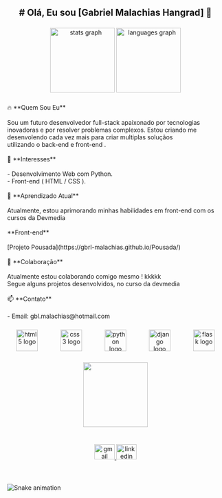 <h2 align="center"># Olá, Eu sou [Gabriel Malachias Hangrad] 👋</h2>

###

<div align="center">
    <img
        src="https://github-readme-stats.vercel.app/api?username=gbrl-malachias&hide_title=false&hide_rank=false&show_icons=true&include_all_commits=true&count_private=true&disable_animations=false&theme=dracula&locale=en&hide_border=false"
        height="150" alt="stats graph" />
    <img
        src="https://github-readme-stats.vercel.app/api/top-langs?username=gbrl-malachias&locale=en&hide_title=false&layout=compact&card_width=320&langs_count=5&theme=dracula&hide_border=false"
        height="150" alt="languages graph" />
</div>

###

<p align="left">🔥 **Quem Sou Eu**<br><br>Sou um futuro desenvolvedor full-stack
    apaixonado por tecnologias inovadoras e por resolver problemas complexos.
    Estou criando me desenvolendo cada vez mais para criar multiplas
    soluçãos<br>utilizando o back-end e front-end .<br><br>👀
    **Interesses**<br><br>- Desenvolvimento Web com Python.<br>- Front-end (
    HTML / CSS ).<br><br>🌱 **Aprendizado Atual**<br><br>Atualmente, estou
    aprimorando minhas habilidades em front-end com os cursos da
    Devmedia<br><br> **Front-end**<br><br>[Projeto
    Pousada](https://gbrl-malachias.github.io/Pousada/)<br><br>💞️
    **Colaboração**<br><br>Atualmente estou colaborando comigo mesmo !
    kkkkk<br>Segue alguns projetos desenvolvidos, no curso da devmedia<br><br>📫
    **Contato**<br><br>- Email: gbl.malachias@hotmail.com</p>

###

<div align="center">
    <img
        src="https://cdn.jsdelivr.net/gh/devicons/devicon/icons/html5/html5-plain-wordmark.svg"
        height="50" alt="html5 logo" />
    <img width="45" />
    <img
        src="https://cdn.jsdelivr.net/gh/devicons/devicon/icons/css3/css3-plain-wordmark.svg"
        height="50" alt="css3 logo" />
    <img width="45" />
    <img
        src="https://cdn.jsdelivr.net/gh/devicons/devicon/icons/python/python-original-wordmark.svg"
        height="50" alt="python logo" />
    <img width="45" />
    <img
        src="https://cdn.jsdelivr.net/gh/devicons/devicon/icons/django/django-plain-wordmark.svg"
        height="50" alt="django logo" />
    <img width="45" />
    <img
        src="https://cdn.jsdelivr.net/gh/devicons/devicon/icons/flask/flask-original-wordmark.svg"
        height="50" alt="flask logo" />
</div>

###

<div align="center">
    <img height="150"
        src="https://media.giphy.com/media/jBOOXxSJfG8kqMxT11/giphy.gif?cid=ecf05e47bflkou6si8ez8vu51qz4xrt6lhtiw4suzagravzh&ep=v1_gifs_search&rid=giphy.gif&ct=g" />
</div>

###

<br clear="both">

<div align="center">
    <a href="gbl.malachias@gmail.com" target="_blank">
        <img
            src="https://raw.githubusercontent.com/maurodesouza/profile-readme-generator/master/src/assets/icons/social/gmail/default.svg"
            width="47" height="35" alt="gmail logo" />
    </a>
    <a href="https://www.linkedin.com/in/gabriel-malachias-b1b19b91/"
        target="_blank">
        <img
            src="https://raw.githubusercontent.com/maurodesouza/profile-readme-generator/master/src/assets/icons/social/linkedin/default.svg"
            width="47" height="35" alt="linkedin logo" />
    </a>
</div>

###

<br clear="both">

<img
    src="https://raw.githubusercontent.com/gbrl-malachias/gbrl-malachias/output/snake.svg"
    alt="Snake animation" />

###

